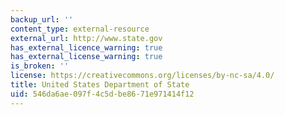 ```yaml
---
backup_url: ''
content_type: external-resource
external_url: http://www.state.gov
has_external_licence_warning: true
has_external_license_warning: true
is_broken: ''
license: https://creativecommons.org/licenses/by-nc-sa/4.0/
title: United States Department of State
uid: 546da6ae-097f-4c5d-be86-71e971414f12
---
```

